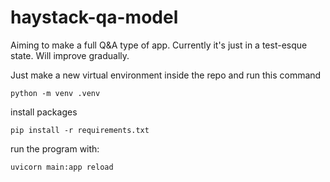 # haystack-qa-model
Aiming to make a full Q&A type of app. Currently it's just in a test-esque state. Will improve gradually.

Just make a new virtual environment inside the repo and run this command

```
python -m venv .venv
```
install packages
```
pip install -r requirements.txt
```
run the program with:
```
uvicorn main:app reload
```
